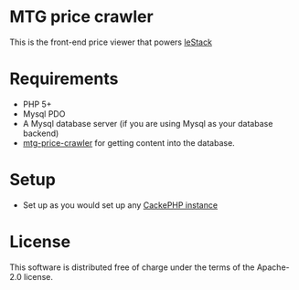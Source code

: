 MTG price crawler
=================

This is the front-end price viewer that powers [leStack](http://www.lestack.fr)

Requirements
============

* PHP 5+
* Mysql PDO
* A Mysql database server (if you are using Mysql as your database backend)
* [mtg-price-crawler](http://github.com/drfmunoz/mtg-price-crawler) for getting content into the database.

Setup
=====

* Set up as you would set up any [CackePHP instance](http://book.cakephp.org/2.0/en/installation.html)


License
=======

This software is distributed free of charge under the terms of the Apache-2.0 license.
